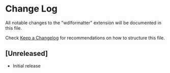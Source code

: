 # Change Log

All notable changes to the "wdlformatter" extension will be documented in this file.

Check [Keep a Changelog](http://keepachangelog.com/) for recommendations on how to structure this file.

## [Unreleased]

- Initial release